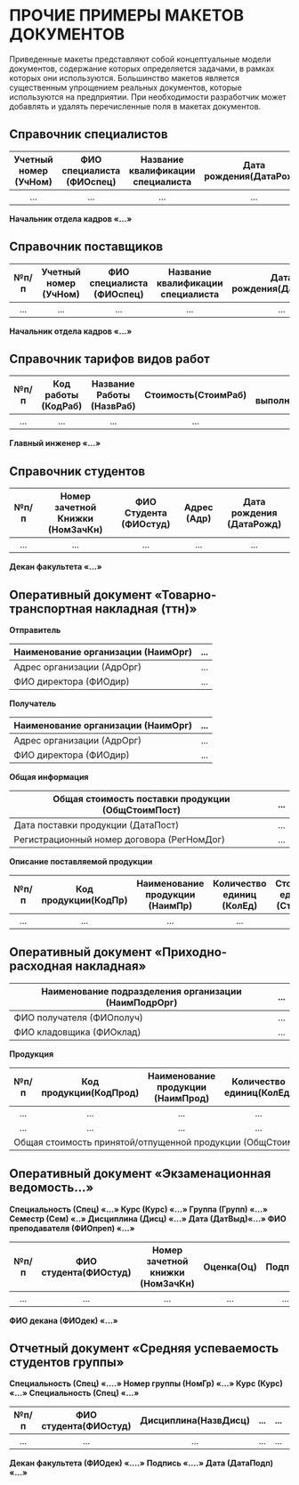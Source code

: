 # ПРОЧИЕ ПРИМЕРЫ МАКЕТОВ ДОКУМЕНТОВ #

Приведенные макеты представляют собой концептуальные модели документов, содержание которых определяется задачами, в рамках которых они используются. Большинство макетов является существенным упрощением реальных документов, которые используются на предприятии. При необходимости разработчик может добавлять и удалять перечисленные поля в макетах документов.

## Справочник специалистов ##

| Учетный номер (УчНом)| ФИО специалиста (ФИОспец)|Название квалификации специалиста|Дата рождения(ДатаРожд)|
|:----------:|:----------:|:-------------:|:-------------:|
| ... | ... | ...|... |

**Начальник отдела кадров «…»**

## Справочник поставщиков ##

|№п/п| Учетный номер (УчНом)| ФИО специалиста (ФИОспец)|Название квалификации специалиста|Дата рождения(ДатаРожд)| Другие|
|:----------:|:----------:|:-------------:|:-------------:|:-------------:|:-------------:|
| ... | ... | ...|... | ...|...|

**Начальник отдела кадров «…»**

## Справочник тарифов видов работ ##

|№п/п| Код работы (КодРаб)| Название Работы (НазвРаб)|Стоимость(СтоимРаб)|Время выполнения(ВремВып)| Другие|
|:----------:|:----------:|:-------------:|:-------------:|:-------------:|:-------------:|
| ... | ... | ...|... | ...|...|

**Главный инженер «…»**

## Справочник студентов ##

|№п/п| Номер зачетной Книжки (НомЗачКн)| ФИО Студента (ФИОстуд)|Адрес (Адр) |Дата рождения (ДатаРожд)|
|:----------:|:----------:|:-------------:|:-------------:|:-------------:|
| ... | ... | ...|... | ...|

**Декан факультета «…»**

## Оперативный документ «Товарно-транспортная накладная (ттн)» ##

**Отправитель**

|Наименование организации (НаимОрг)|...|
|----------|----------|
| Адрес организации (АдрОрг) | ... |
| ФИО директора (ФИОдир) | ... |

**Получатель**

|Наименование организации (НаимОрг)|...|
|----------|----------|
| Адрес организации (АдрОрг) | ... |
| ФИО директора (ФИОдир)| ...|

**Общая информация**

|Общая стоимость поставки продукции (ОбщСтоимПост)|...|
|----------|----------|
| Дата поставки продукции (ДатаПост) | ... |
| Регистрационный номер договора (РегНомДог)| ...|

**Описание поставляемой продукции**

|№п/п| Код продукции(КодПр) |Наименование продукции (НаимПр) |Количество единиц (КолЕд) |Стоимость единицы (СтоимЕд)| Другие|
|:----------:|:----------:|:-------------:|:-------------:|:-------------:|:-------------:|
| ... | ... | ...|... | ...| ...|

## Оперативный документ «Приходно-расходная накладная» ##

|Наименование подразделения организации (НаимПодрОрг)|...|
|----------|----------|
|ФИО получателя (ФИОполуч) | ... |
|ФИО кладовщика (ФИОклад)| ...|

**Продукция**

<table>
    <thead>
        <tr>
            <th>№п/п</th>
            <th>Код продукции(КодПрод)</th>
            <th>Наименование продукции (НаимПрод)</th>
            <th>Количество единиц(КолЕд)</th>
            <th>Стоимость единицы (СтоимЕд)</th>
            <th> Общая стоимость(ОбщСт)</th>
            <th> Другие</th>
         </tr>
    </thead>
    <tbody>
        <tr>
            <td  align="center">...</td>
            <td align="center">...</td>
            <td align="center">...</td>
            <td align="center">...</td>
            <td align="center">...</td>
            <td align="center">...</td>
            <td align="center">...</td>
        </tr>
       <tr>
            <td  align="center">...</td>
            <td align="center">...</td>
            <td align="center">...</td>
            <td align="center">...</td>
            <td align="center">...</td>
            <td align="center">...</td>
            <td align="center">...</td>
        </tr>
         <tr>
            <td  colspan="5">Общая стоимость  принятой/отпущенной продукции (ОбщСтоим)</td>
            <td align="center"></td>
            <td align="center"></td>
        </tr>
    </tbody>
</table>

## Оперативный документ «Экзаменационная ведомость…» ##

**Специальность (Спец) «…» Курс (Курс) «…» Группа (Групп) «…» Семестр (Сем) «..» Дисциплина (Дисц) «…»    Дата (ДатВыд)«…» ФИО преподавателя (ФИОпреп) «…»**

|№п/п| ФИО студента(ФИОстуд)|Номер зачетной книжки (НомЗачКн)|Оценка(Оц)|Подпись|
|:----------:|:----------:|:-------------:|:-------------:|:-------------:|
| ... | ... | ...|... | ...|

**ФИО декана (ФИОдек) «…»**

## Отчетный документ «Средняя успеваемость студентов группы» ##

**Специальность (Спец)   «….»     Номер группы (НомГр)   «…»  Курс (Курс)                       «…»     Специальность (Спец)   «…»**

|№п/п| ФИО студента(ФИОстуд)| Дисциплина(НазвДисц)|...|...| Средняя успеваемость(СрУспев)|
|:----------:|:----------:|:-------------:|:-------------:|:-------------:|:-------------:|
| ... | ... | ...|... | ...|...|

**Декан факультета  (ФИОдек) «….»  Подпись   «….»  Дата  (ДатаПодп)   «…»**